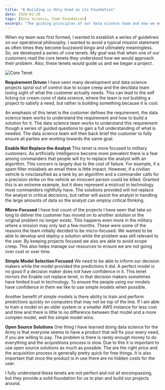 ```yaml
---
title: "A Building is Only Good as its Foundation"
date: 2020-02-28
tags: [Data Science, Team Foundation]
excerpt: "The guiding principles of our data science team and how we employ them."
---
```

When my team was first formed, I wanted to establish a series of guidelines on our operational philosophy.
I wanted to avoid a typical mission statement as often times they become buzzword bingo and ultimately
meaningless.  So, we developed a series of core tenets.  My goal was that when one of our customers
read the core tenets they understood how we would approach their problem.  Also, these tenets would
guide us and we began a project.  

![Core Tenet]({{site.url}}/images/blog/2020-02-25/core_tenants.PNG)

**Requirement Driven**
I have seen many development and data science projects spiral out of control due to scope creep
and the dev/data team losing sight of what the customer actually needs.  This can lead to the self
licking ice cream cone of data science, where the team is not building a project to satisfy a need,
but rather is building something because it is cool.

An emphasis of this tenet is the customer defines the requirement, the data science team works to understand
the requirement and how to build a solution for it.  The data science team works to understand this
requirement though a series of guided questions to gain a full understanding of what is needed.
The data science team will then back brief the customer to fully ensure all parties are working
towards the same goal.

**Enable Not Replace the Analyst**
This tenet is more focused to military customers.  As artificially intelligence become more prevalent
there is a fear among commanders that people will try to replace the analyst with an algorithm.  This
concern is largely due to the cost of failure.  For example, if a spam filter mislabels an email there
is little impact.  However, if a civilian vehicle is misclassified as a tank by an algorithm and a commander
calls for a precision strike on the vehicle an innocent person could be killed.  Granted this is an extreme
example, but it does represent a mistrust in technology most commanders rightfully have.  The solutions
 provided will not replace the analyst in critical decisions, but rather will assist the analyst in handling
 the large amounts of data so the analyst can employ critical thinking.

 **Micro-Focused**
I have lost count of the projects I have seen that take so long to deliver the customer has moved on to another solution or the original problem no longer exists.  This happens even more in the military where a mission may only last a few months.  These were some of the reasons the team initially decided to be micro-focused.  We wanted to be able to develop and deploy a solution while the problem was still relevant to the user.  By keeping projects focused we also are able to avoid scope creep.  This also helps manage our resources to ensure we are not going over cost or over time.

**Simple Model Selection Focused**
We need to be able to inform our decision makers while the model provided the predictions it did.  A perfect model is no good if a decision maker does not have confidence in it.  This tenet mirrors the Enable not replace tenet, in that decision makers sometimes have limited trust in technology.  To ensure the people using our models have confidence in them we like to use simple models when possible.  

Another benefit of simple models is there ability to train and perform predictions quickly on computers that may not be top of the line.  If I am able to train a model on an older system or a smaller AWS instance for less cost and time and there is little to no difference between that model and a more complex model, well the simple model wins.  

**Open Source Solutions**
One thing I have learned doing data science for the Army is that everyone seems to have a product that will fix your every need, if you are willing to pay.  The problem is there is rarely enough money to do everything and the acquisitions process is slow.  Due to this it is important to use open source solutions as much as possible.  The are the right price and the acquisition process is generally pretty quick for free things.  It is also important that once the product is in use there are no hidden costs for the user.  

I fully understand these tenets are not perfect and not all encompassing, but they provide a solid foundation for us to plan and build our projects around.  
